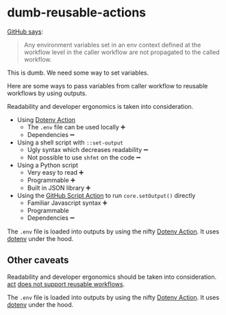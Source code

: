 # dumb-reusable-actions

[GitHub says](https://docs.github.com/en/actions/using-workflows/reusing-workflows#limitations):

> Any environment variables set in an env context defined at the workflow level in the caller workflow are not propagated to the called workflow.

This is dumb. We need some way to set variables.

Here are some ways to pass variables from caller workflow to reusable workflows by using outputs.

Readability and developer ergonomics is taken into consideration.

- Using [Dotenv Action](https://github.com/marketplace/actions/dotenv-action)
    - The `.env` file can be used locally ➕
    - Dependencies ➖
- Using a shell script with `::set-output`
    - Ugly syntax which decreases readability ➖
    - Not possible to use `shfmt` on the code ➖
- Using a Python script
    - Very easy to read ➕
    - Programmable ➕
    - Built in JSON library ➕
- Using the [GitHub Script Action](https://github.com/marketplace/actions/github-script) to run `core.setOutput()` directly
    - Familiar Javascript syntax ➕
    - Programmable
    - Dependencies ➖

The `.env` file is loaded into outputs by using the nifty [Dotenv Action](https://github.com/marketplace/actions/dotenv-action). It uses [dotenv](https://www.npmjs.com/package/dotenv) under the hood.

## Other caveats

Readability and developer ergonomics should be taken into consideration.
[act](https://github.com/nektos/act) [does not support reusable workflows](https://github.com/nektos/act/issues/826).

The `.env` file is loaded into outputs by using the nifty [Dotenv Action](https://github.com/marketplace/actions/dotenv-action). It uses [dotenv](https://www.npmjs.com/package/dotenv) under the hood.